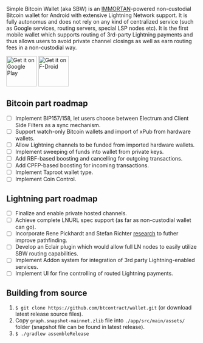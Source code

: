 Simple Bitcoin Wallet (aka SBW) is an [IMMORTAN](https://github.com/btcontract/IMMORTAN)-powered non-custodial Bitcoin wallet for Android with extensive Lightning Network support. It is fully autonomus and does not rely on any kind of centralized service (such as Google services, routing servers, special LSP nodes etc). It is the first mobile wallet which supports routing of 3rd-party Lightning payments and thus allows users to avoid private channel closings as well as earn routing fees in a non-custodial way.    

<a href="https://play.google.com/store/apps/details?id=com.btcontract.wallet"><img alt="Get it on Google Play" src="https://play.google.com/intl/en_us/badges/images/apps/en-play-badge.png" height="80pt"/></a>&nbsp;<a href="https://f-droid.org/repository/browse/?fdid=com.btcontract.wallet"><img alt="Get it on F-Droid" src="https://f-droid.org/wiki/images/5/55/F-Droid-button_get-it-on_bigger.png" height="80pt"/></a>  

## Bitcoin part roadmap

- [ ] Implement BIP157/158, let users choose between Electrum and Client Side Filters as a sync mechanism.
- [ ] Support watch-only Bitcoin wallets and import of xPub from hardware wallets.
- [ ] Allow Lightning channels to be funded from imported hardware wallets.
- [ ] Implement sweeping of funds into wallet from private keys.
- [ ] Add RBF-based boosting and cancelling for outgoing transactions.
- [ ] Add CPFP-based boosting for incoming transactions.
- [ ] Implement Taproot wallet type.
- [ ] Implement Coin Control.

## Lightning part roadmap

- [ ] Finalize and enable private hosted channels.
- [ ] Achieve complete LNURL spec support (as far as non-custodial wallet can go).
- [ ] Incorporate Rene Pickhardt and Stefan Richter [research](https://arxiv.org/abs/2107.05322) to futher improve pathfinding.
- [ ] Develop an Eclair plugin which would allow full LN nodes to easily utilize SBW routing capabilities.
- [ ] Implement Addon system for integration of 3rd party Lightning-enabled services.
- [ ] Implement UI for fine controlling of routed Lightning payments.

## Building from source

1. `$ git clone https://github.com/btcontract/wallet.git` (or download latest release source files).
2. Copy `graph.snapshot-mainnet.zlib` file into `./app/src/main/assets/` folder (snapshot file can be found in latest release).
3. `$ ./gradlew assembleRelease`

